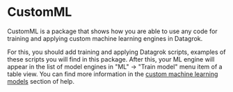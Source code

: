 # CustomML

CustomML is a package that shows how you are able to use any code for training and applying custom machine learning engines in Datagrok. 

For this, you should add training and applying Datagrok scripts, examples of these scripts you will find in this package. After this, your ML engine will appear in the list of model engines in "ML" -> "Train model" menu item of a table view.
You can find more information in the [custom machine learning models](https://datagrok.ai/help/learn/custom-machine-learning-models) section of help.
